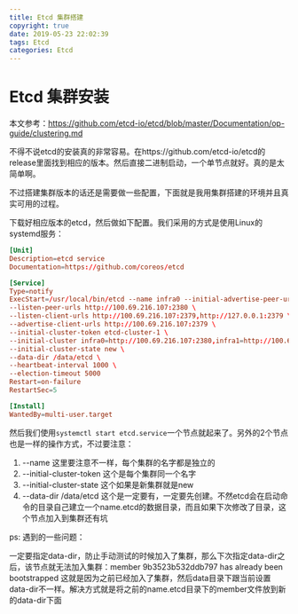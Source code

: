 ```yaml
---
title: Etcd 集群搭建
copyright: true
date: 2019-05-23 22:02:39
tags: Etcd
categories: Etcd
---
```


# Etcd 集群安装

本文参考：https://github.com/etcd-io/etcd/blob/master/Documentation/op-guide/clustering.md

不得不说etcd的安装真的非常容易。在https://github.com/etcd-io/etcd的release里面找到相应的版本。然后直接二进制启动，一个单节点就好。真的是太简单啊。 

不过搭建集群版本的话还是需要做一些配置，下面就是我用集群搭建的环境并且真实可用的过程。

下载好相应版本的etcd，然后做如下配置。我们采用的方式是使用Linux的systemd服务：
<!--more-->
```conf
[Unit]
Description=etcd service
Documentation=https://github.com/coreos/etcd

[Service]
Type=notify
ExecStart=/usr/local/bin/etcd --name infra0 --initial-advertise-peer-urls http://100.69.216.107:2380 \
--listen-peer-urls http://100.69.216.107:2380 \
--listen-client-urls http://100.69.216.107:2379,http://127.0.0.1:2379 \
--advertise-client-urls http://100.69.216.107:2379 \
--initial-cluster-token etcd-cluster-1 \
--initial-cluster infra0=http://100.69.216.107:2380,infra1=http://100.69.216.108:2380,infra2=http://100.69.216.109:2380 \
--initial-cluster-state new \
--data-dir /data/etcd \
--heartbeat-interval 1000 \
--election-timeout 5000
Restart=on-failure
RestartSec=5

[Install]
WantedBy=multi-user.target
```

然后我们使用`systemctl start etcd.service`一个节点就起来了。另外的2个节点也是一样的操作方式，不过要注意：

 1. --name 这里要注意不一样，每个集群的名字都是独立的
 2. --initial-cluster-token 这个是每个集群同一个名字
 3. --initial-cluster-state 这个如果是新集群就是new
 4. --data-dir /data/etcd 这个是一定要有，一定要先创建。不然etcd会在启动命令的目录自己建立一个name.etcd的数据目录，而且如果下次修改了目录，这个节点加入到集群还有坑


ps: 遇到的一些问题：

一定要指定data-dir，防止手动测试的时候加入了集群，那么下次指定data-dir之后，该节点就无法加入集群：member 9b3523b532ddb797 has already been bootstrapped 这就是因为之前已经加入了集群，然后data目录下跟当前设置data-dir不一样。解决方式就是将之前的name.etcd目录下的member文件放到新的data-dir下面
